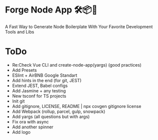 # Forge Node App 🛠📦🎊

A Fast Way to Generate Node Boilerplate With Your Favorite Development Tools and Libs

# ToDo
- Re:Check Vue CLI and create-node-app(yargs) (good practices)
- Add Presets
- ESlint + AirBNB Google Standart
- Add hints in the end (for git, JEST)
- Extend JEST, Babel configs
- Add Jasmine + any testing
- New tsconf for TS projects
- Init git
- Add gitignore, LICENSE, README | npx covgen gitignore license
- Add Webpack (rollup, parcel, gulp, snowpack)
- Add yargs (all questions but with args)
- Fix ora with async
- Add another spinner
- Add logo